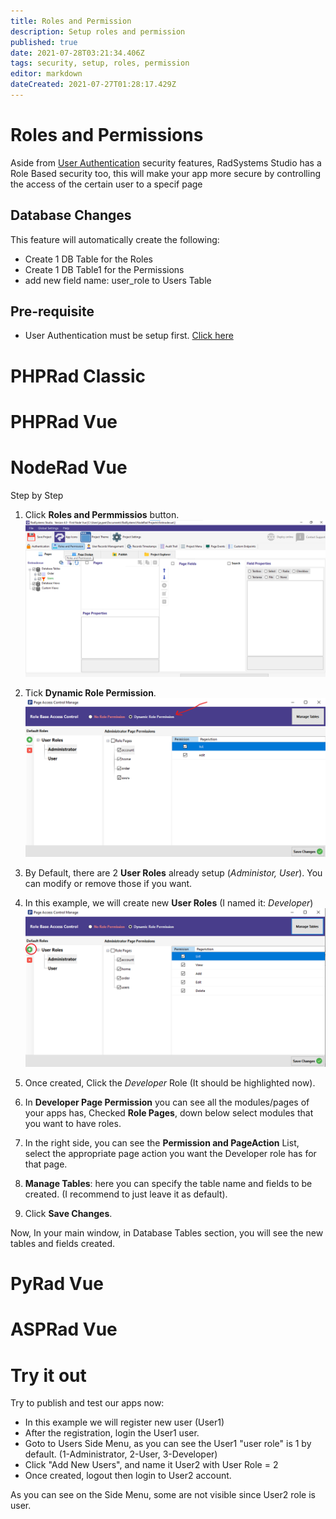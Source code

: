 ```yaml
---
title: Roles and Permission
description: Setup roles and permission
published: true
date: 2021-07-28T03:21:34.406Z
tags: security, setup, roles, permission
editor: markdown
dateCreated: 2021-07-27T01:28:17.429Z
---
```


# Roles and Permissions
Aside from [User Authentication](/en/security/authentication) security features, RadSystems Studio has a Role Based security too, this will make your app more secure by controlling the access of the certain user to a specif page

## Database Changes
This feature will automatically create the following:
- Create 1 DB Table for the Roles
- Create 1 DB Table1 for the Permissions
- add new field name: user_role to Users Table

## Pre-requisite
- User Authentication must be setup first. [Click here](/en/security/authentication) 

# PHPRad Classic
# PHPRad Vue
# NodeRad Vue
Step by Step
1. Click **Roles and Permmissios** button.
![1.png](/security/rolespermission/1.png)

2. Tick **Dynamic Role Permission**.
![2.png](/security/rolespermission/2.png)

2. By Default, there are 2 **User Roles** already setup (*Administor, User*). You can modify or remove those if you want.
3. In this example, we will create new **User Roles** (I named it: *Developer*)
![4.png](/security/rolespermission/4.png)
4. Once created, Click the *Developer* Role (It should be highlighted now).
5. In **Developer Page Permission** you can see all the modules/pages of your apps has, Checked **Role Pages**, down below select modules that you want to have roles.
6. In the right side, you can see the **Permission and PageAction** List, select the appropriate page action you want the Developer role has for that page.
8. **Manage Tables**: here you can specify the table name and fields to be created. (I recommend to just leave it as default).
8. Click **Save Changes**.

Now, In your main window, in Database Tables section, you will see the new tables and fields created.

# PyRad Vue
# ASPRad Vue

# Try it out
Try to publish and test our apps now:
- In this example we will register new user (User1)
- After the registration, login the User1 user.
- Goto to Users Side Menu, as you can see the User1 "user role" is 1 by default. (1-Administrator, 2-User, 3-Developer)
- Click "Add New Users", and name it User2 with User Role = 2
- Once created, logout then login to User2 account.

As you can see on the Side Menu, some are not visible since User2 role is user.